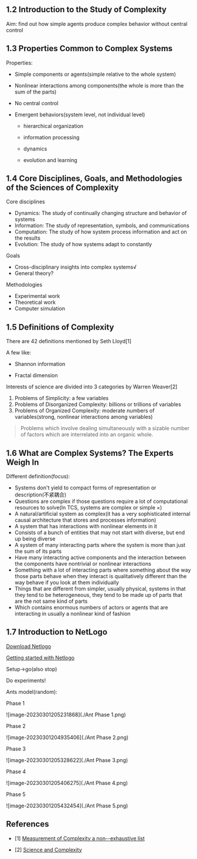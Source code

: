 ## 1.2 Introduction to the Study of Complexity

Aim: find out how simple agents produce complex behavior without central control



## 1.3 Properties Common to Complex Systems

Properties:

+ Simple components or agents(simple relative to the whole system)
+ Nonlinear interactions among components(the whole is more than the sum of the parts)
+ No central control

+ Emergent behaviors(system level, not individual level)

  + hierarchical organization
  + information processing

  + dynamics
  + evolution and learning



## 1.4 Core Disciplines, Goals, and Methodologies of the Sciences of Complexity

Core disciplines

+ Dynamics: The study of continually changing structure and behavior of systems
+ Information: The study of representation, symbols, and communications
+ Computation: The study of how system process information and act on the results
+ Evolution: The study of how systems adapt to constantly



Goals

+ Cross-disciplinary insights into complex systems√
+ General theory?



Methodologies

+ Experimental work
+ Theoretical work
+ Computer simulation



## 1.5 Definitions of Complexity

There are 42 definitions mentioned by Seth Lloyd[1]

A few like:

+ Shannon information

+ Fractal dimension

Interests of science are divided into 3 categories by Warren Weaver[2]

1. Problems of Simplicity: a few variables
2. Problems of Disorganized Complexity: billions or trillions of variables
3. Problems of Organized Complexity: moderate numbers of variables(strong, nonlinear interactions among variables)

> Problems which involve dealing simultaneously with a sizable number of factors which are interrelated into an organic whole.



## 1.6 What are Complex Systems? The Experts Weigh In

Different definition(focus): 

+ Systems don't yield to compact forms of representation or description(不紧耦合)
+ Questions are complex if those questions require a lot of computational resources to solve(In TCS, systems are complex or simple ×)
+ A natural/artificial system as complex(it has a very sophisticated internal causal architecture that stores and processes information)
+ A system that has interactions with nonlinear elements in it
+ Consists of a bunch of entities that may not start with diverse, but end up being diverse
+ A system of many interacting parts where the system is more than just the sum of its parts
+ Have many interacting active components and the interaction between the components have nontrivial or nonlinear interactions
+ Something with a lot of interacting parts where something about the way those parts behave when they interact is qualitatively different than the way behave if you look at them individually
+ Things that are different from simpler, usually physical, systems in that they tend to be heterogeneous, they tend to be made up of parts that are the not same kind of parts
+ Which contains enormous numbers of actors or agents that are interacting in usually a nonlinear kind of fashion



## 1.7 Introduction to NetLogo

[Download Netlogo](http://ccl.northwestern.edu/netlogo/)

[Getting started with Netlogo](http://s3.amazonaws.com/complexityexplorer/IntroToComplexity/NetLogoDocuments/GettingStartedWithNetLogo.pdf)



Setup->go(also stop)

Do experiments!

Ants model(random):

Phase 1

![image-20230301205231868](./Ant Phase 1.png)

Phase 2

![image-20230301204935406](./Ant Phase 2.png)

Phase 3

![image-20230301205328622](./Ant Phase 3.png)

Phase 4

![image-20230301205406275](./Ant Phase 4.png)

Phase 5

![image-20230301205432454](./Ant Phase 5.png)



## References

- [1] [Measurement of Complexity a non--exhaustive list](https://web.mit.edu/esd.83/www/notebook/Complexity.PDF)

+ [2] [Science and Complexity](https://fernandonogueiracosta.files.wordpress.com/2015/08/warren-weaver-science-and-complexity-1948.pdf)